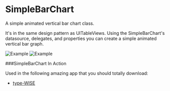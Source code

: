 SimpleBarChart
==============

A simple animated vertical bar chart class.

It's in the same design pattern as UITableViews. Using the SimpleBarChart's datasource, delegates, and properties you can create a simple animated vertical bar graph.

![Example](http://mmislam101.github.io/simpleBarChart/RedChart.png)
![Example](http://mmislam101.github.io/simpleBarChart/BlueChart.png)

###SimpleBarChart In Action

Used in the following amazing app that you should totally download:
- [type-WISE](https://itunes.apple.com/us/app/type-wise-play-with-typefaces/id827605748)
